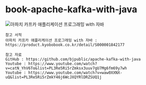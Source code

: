 # book-apache-kafka-with-java


![아파치 카프카 애플리케이션 프로그래밍 with 자바](https://user-images.githubusercontent.com/62634753/214553883-9661fee5-2847-4ae1-938c-833057b9b961.jpg)

```
참고 서적
아파치 카프카 애플리케이션 프로그래밍 with 자바 : https://product.kyobobook.co.kr/detail/S000001842177

참고 자료
GitHub : https://github.com/bjpublic/apache-kafka-with-java
Youtube : https://www.youtube.com/watch?v=catN_YhV6To&list=PL3Re5Ri5rZmksx3uuv7gU7Mg6fm69y7wh 
Youtube : https://www.youtube.com/watch?v=waw0XXNX-uQ&list=PL3Re5Ri5rZmkY46j6WcJXQYRlDRZSUQ1j 
```
